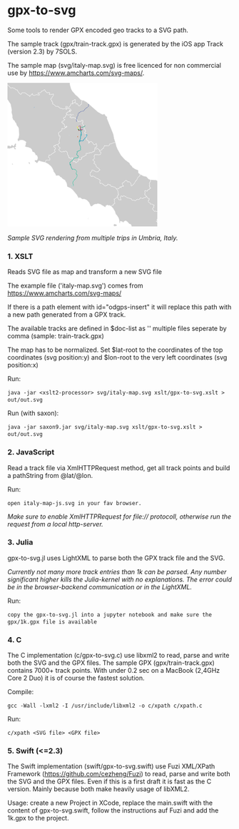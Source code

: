 # gpx-to-svg
Some tools to render GPX encoded geo tracks to a SVG path.

The sample track (gpx/train-track.gpx) is generated by the iOS app Track (version 2.3) by 7SOLS.

The sample map (svg/italy-map.svg) is free licenced for non commercial use by https://www.amcharts.com/svg-maps/.

![svg sample](https://raw.githubusercontent.com/OpenDGPS/gpx-to-svg/master/media/sample.png "Sample SVG Output")

*Sample SVG rendering from multiple trips in Umbria, Italy.*

### 1. XSLT

Reads SVG file as map and transform a new SVG file

The example file ('italy-map.svg') comes from https://www.amcharts.com/svg-maps/

If there is a path element with id="odgps-insert" it will replace this path
  with a new path generated from a GPX track.

The available tracks are defined in $doc-list as '<filename without extension>' 
  multiple files seperate by comma (sample: train-track.gpx)

The map has to be normalized. Set $lat-root to the coordinates of 
  the top coordinates (svg position:y) and $lon-root to the very left coordinates (svg position:x)

Run:

    java -jar <xslt2-processor> svg/italy-map.svg xslt/gpx-to-svg.xslt > out/out.svg

Run (with saxon):

    java -jar saxon9.jar svg/italy-map.svg xslt/gpx-to-svg.xslt > out/out.svg
  
### 2. JavaScript

Read a track file via XmlHTTPRequest method, get all track points and build a pathString from @lat/@lon.

Run:

    open italy-map-js.svg in your fav browser. 
    
*Make sure to enable XmlHTTPRequest for file:// protocoll, otherwise run the request from a local http-server.*

### 3. Julia

gpx-to-svg.jl uses LightXML to parse both the GPX track file and the SVG. 

*Currently not many more track entries than 1k can be parsed. Any number significant higher kills the Julia-kernel with no explanations. The error could be in the browser-backend communication or in the LightXML.*

Run:

    copy the gpx-to-svg.jl into a jupyter notebook and make sure the gpx/1k.gpx file is available  

### 4. C

The C implementation (c/gpx-to-svg.c) use libxml2 to read, parse and write both the SVG and the GPX files. The sample GPX (gpx/train-track.gpx) contains 7000+ track points. With under 0.2 sec on a MacBook (2,4GHz Core 2 Duo) it is of course the fastest solution.

Compile:

    gcc -Wall -lxml2 -I /usr/include/libxml2 -o c/xpath c/xpath.c

Run:

    c/xpath <SVG file> <GPX file>

### 5. Swift (<=2.3)

The Swift implementation (swift/gpx-to-svg.swift) use Fuzi XML/XPath Framework (https://github.com/cezheng/Fuzi) to read, parse and write both the SVG and the GPX files. Even if this is a first draft it is fast as the C version. Mainly because both make heavily usage of libXML2. 

Usage: create a new Project in XCode, replace the main.swift with the content of gpx-to-svg.swift, follow the instructions auf Fuzi and add the 1k.gpx to the project.

